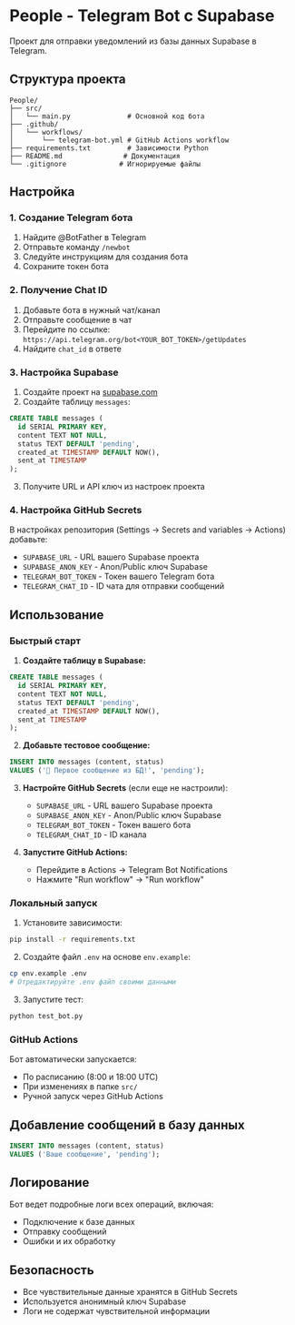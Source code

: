 # People - Telegram Bot с Supabase

Проект для отправки уведомлений из базы данных Supabase в Telegram.

## Структура проекта

```
People/
├── src/
│   └── main.py              # Основной код бота
├── .github/
│   └── workflows/
│       └── telegram-bot.yml # GitHub Actions workflow
├── requirements.txt         # Зависимости Python
├── README.md               # Документация
└── .gitignore             # Игнорируемые файлы
```

## Настройка

### 1. Создание Telegram бота

1. Найдите @BotFather в Telegram
2. Отправьте команду `/newbot`
3. Следуйте инструкциям для создания бота
4. Сохраните токен бота

### 2. Получение Chat ID

1. Добавьте бота в нужный чат/канал
2. Отправьте сообщение в чат
3. Перейдите по ссылке: `https://api.telegram.org/bot<YOUR_BOT_TOKEN>/getUpdates`
4. Найдите `chat_id` в ответе

### 3. Настройка Supabase

1. Создайте проект на [supabase.com](https://supabase.com)
2. Создайте таблицу `messages`:

```sql
CREATE TABLE messages (
  id SERIAL PRIMARY KEY,
  content TEXT NOT NULL,
  status TEXT DEFAULT 'pending',
  created_at TIMESTAMP DEFAULT NOW(),
  sent_at TIMESTAMP
);
```

3. Получите URL и API ключ из настроек проекта

### 4. Настройка GitHub Secrets

В настройках репозитория (Settings → Secrets and variables → Actions) добавьте:

- `SUPABASE_URL` - URL вашего Supabase проекта
- `SUPABASE_ANON_KEY` - Anon/Public ключ Supabase
- `TELEGRAM_BOT_TOKEN` - Токен вашего Telegram бота
- `TELEGRAM_CHAT_ID` - ID чата для отправки сообщений

## Использование

### Быстрый старт

1. **Создайте таблицу в Supabase:**
```sql
CREATE TABLE messages (
  id SERIAL PRIMARY KEY,
  content TEXT NOT NULL,
  status TEXT DEFAULT 'pending',
  created_at TIMESTAMP DEFAULT NOW(),
  sent_at TIMESTAMP
);
```

2. **Добавьте тестовое сообщение:**
```sql
INSERT INTO messages (content, status) 
VALUES ('🎉 Первое сообщение из БД!', 'pending');
```

3. **Настройте GitHub Secrets** (если еще не настроили):
   - `SUPABASE_URL` - URL вашего Supabase проекта
   - `SUPABASE_ANON_KEY` - Anon/Public ключ Supabase
   - `TELEGRAM_BOT_TOKEN` - Токен вашего бота
   - `TELEGRAM_CHAT_ID` - ID канала

4. **Запустите GitHub Actions:**
   - Перейдите в Actions → Telegram Bot Notifications
   - Нажмите "Run workflow" → "Run workflow"

### Локальный запуск

1. Установите зависимости:
```bash
pip install -r requirements.txt
```

2. Создайте файл `.env` на основе `env.example`:
```bash
cp env.example .env
# Отредактируйте .env файл своими данными
```

3. Запустите тест:
```bash
python test_bot.py
```

### GitHub Actions

Бот автоматически запускается:
- По расписанию (8:00 и 18:00 UTC)
- При изменениях в папке `src/`
- Ручной запуск через GitHub Actions

## Добавление сообщений в базу данных

```sql
INSERT INTO messages (content, status) 
VALUES ('Ваше сообщение', 'pending');
```

## Логирование

Бот ведет подробные логи всех операций, включая:
- Подключение к базе данных
- Отправку сообщений
- Ошибки и их обработку

## Безопасность

- Все чувствительные данные хранятся в GitHub Secrets
- Используется анонимный ключ Supabase
- Логи не содержат чувствительной информации